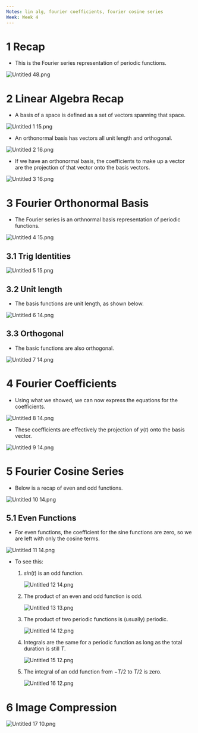 ```yaml
---
Notes: lin alg, fourier coefficients, fourier cosine series
Week: Week 4
---
```

# 1 Recap

- This is the Fourier series representation of periodic functions.

![Untitled 48.png](../../attachments/Untitled%2048.png)

# 2 Linear Algebra Recap

- A basis of a space is defined as a set of vectors spanning that space.

![Untitled 1 15.png](../../attachments/Untitled%201%2015.png)

- An orthonormal basis has vectors all unit length and orthogonal.

![Untitled 2 16.png](../../attachments/Untitled%202%2016.png)

- If we have an orthonormal basis, the coefficients to make up a vector are the projection of that vector onto the basis vectors.

![Untitled 3 16.png](../../attachments/Untitled%203%2016.png)

# 3 Fourier Orthonormal Basis

- The Fourier series is an orthnormal basis representation of periodic functions.

![Untitled 4 15.png](../../attachments/Untitled%204%2015.png)

## 3.1 Trig Identities

![Untitled 5 15.png](../../attachments/Untitled%205%2015.png)

## 3.2 Unit length

- The basis functions are unit length, as shown below.

![Untitled 6 14.png](../../attachments/Untitled%206%2014.png)

## 3.3 Orthogonal

- The basic functions are also orthogonal.

![Untitled 7 14.png](../../attachments/Untitled%207%2014.png)

# 4 Fourier Coefficients

- Using what we showed, we can now express the equations for the coefficients.

![Untitled 8 14.png](../../attachments/Untitled%208%2014.png)

- These coefficients are effectively the projection of $y(t)$﻿ onto the basis vector.

![Untitled 9 14.png](../../attachments/Untitled%209%2014.png)

# 5 Fourier Cosine Series

- Below is a recap of even and odd functions.

![Untitled 10 14.png](../../attachments/Untitled%2010%2014.png)

## 5.1 Even Functions

- For even functions, the coefficient for the sine functions are zero, so we are left with only the cosine terms.

![Untitled 11 14.png](../../attachments/Untitled%2011%2014.png)

- To see this:
    1. $sin(t)$﻿ is an odd function.
        
        ![Untitled 12 14.png](../../attachments/Untitled%2012%2014.png)
        
    2. The product of an even and odd function is odd.
        
        ![Untitled 13 13.png](../../attachments/Untitled%2013%2013.png)
        
    3. The product of two periodic functions is (usually) periodic.
        
        ![Untitled 14 12.png](../../attachments/Untitled%2014%2012.png)
        
    4. Integrals are the same for a periodic function as long as the total duration is still $T$﻿.
        
        ![Untitled 15 12.png](../../attachments/Untitled%2015%2012.png)
        
    5. The integral of an odd function from $-T/2$﻿ to $T/2$﻿ is zero.
        
        ![Untitled 16 12.png](../../attachments/Untitled%2016%2012.png)
        

# 6 Image Compression

![Untitled 17 10.png](../../attachments/Untitled%2017%2010.png)